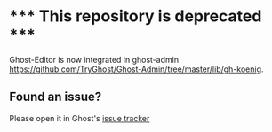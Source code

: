 # *** This repository is deprecated ***
Ghost-Editor is now integrated in ghost-admin https://github.com/TryGhost/Ghost-Admin/tree/master/lib/gh-koenig.

## Found an issue?
Please open it in Ghost's [issue tracker](https://github.com/tryghost/ghost/issues)
